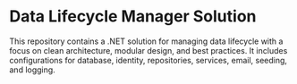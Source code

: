 # Data Lifecycle Manager Solution

This repository contains a .NET solution for managing data lifecycle with a focus on clean architecture, modular design, and best practices. It includes configurations for database, identity, repositories, services, email, seeding, and logging.
